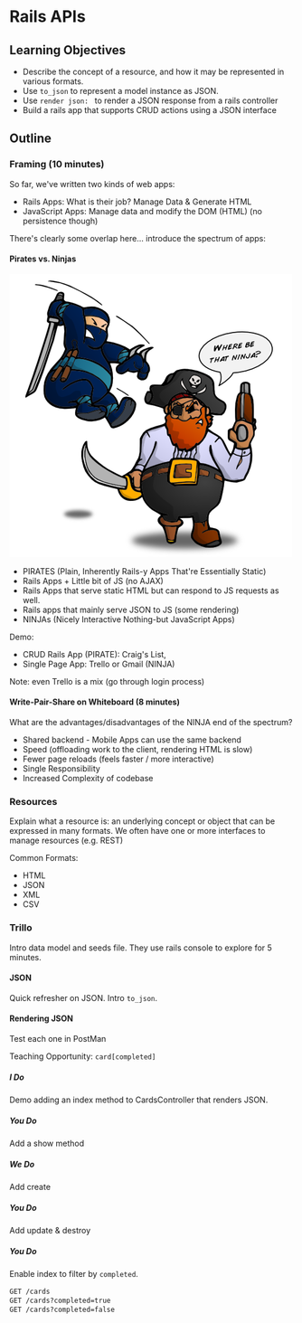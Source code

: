 # Rails APIs

## Learning Objectives

- Describe the concept of a resource, and how it may be represented in various formats.
- Use `to_json` to represent a model instance as JSON.
- Use `render json: ` to render a JSON response from a rails controller
- Build a rails app that supports CRUD actions using a JSON interface

## Outline

### Framing (10 minutes)

So far, we've written two kinds of web apps:
* Rails Apps: What is their job? Manage Data & Generate HTML
* JavaScript Apps: Manage data and modify the DOM (HTML) (no persistence though)

There's clearly some overlap here... introduce the spectrum of apps:

#### Pirates vs. Ninjas
![Pirates vs. Ninjas](media/PvN_where_be_that_ninja.png)
* PIRATES (Plain, Inherently Rails-y Apps That're Essentially  Static)
* Rails Apps + Little bit of JS (no AJAX)
* Rails Apps that serve static HTML but can respond to JS requests as well.
* Rails apps that mainly serve JSON to JS (some rendering)
* NINJAs (Nicely Interactive Nothing-but JavaScript Apps)

Demo:
* CRUD Rails App (PIRATE): Craig's List,
* Single Page App: Trello or Gmail (NINJA)

Note: even Trello is a mix (go through login process)

#### Write-Pair-Share on Whiteboard (8 minutes)
What are the advantages/disadvantages of the NINJA end of the spectrum?
  * Shared backend - Mobile Apps can use the same backend
  * Speed (offloading work to the client, rendering HTML is slow)
  * Fewer page reloads (feels faster / more interactive)
  * Single Responsibility
  * Increased Complexity of codebase

### Resources

Explain what a resource is: an underlying concept or object that can be expressed
in many formats. We often have one or more interfaces to manage resources (e.g. REST)

Common Formats:
* HTML
* JSON
* XML
* CSV

### Trillo

Intro data model and seeds file.
They use rails console to explore for 5 minutes.

#### JSON

Quick refresher on JSON. Intro `to_json`.

#### Rendering JSON

Test each one in PostMan

Teaching Opportunity: `card[completed]`

##### I Do
Demo adding an index method to CardsController that renders JSON.

##### You Do
Add a show method

##### We Do
Add create

##### You Do
Add update & destroy

##### You Do
Enable index to filter by `completed`.
```
GET /cards
GET /cards?completed=true
GET /cards?completed=false
```
